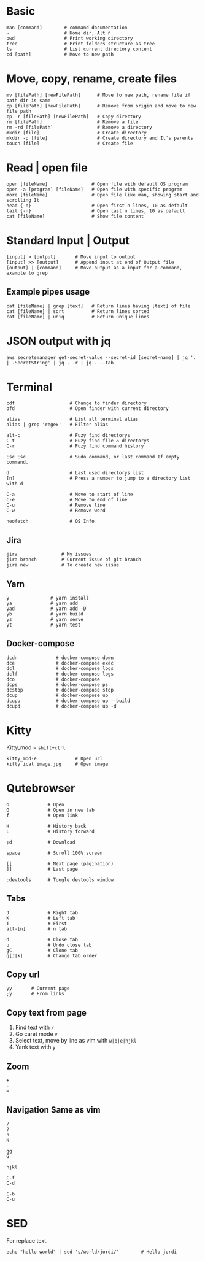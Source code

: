 # Basic

```
man [command]        # command documentation
~                    # Home dir, Alt ñ
pwd                  # Print working directory
tree                 # Print folders structure as tree
ls                   # List current directory content
cd [path]            # Move to new path
```

# Move, copy, rename, create files

```
mv [filePath] [newFilePath]      # Move to new path, rename file if path dir is same
cp [filePath] [newFilePath]      # Remove from origin and move to new file path
cp -r [filePath] [newFilePath]   # Copy directory
rm [filePath]                    # Remove a file
rm -rd [filePath]                # Remove a directory
mkdir [file]                     # Create directory
mkdir -p [file]                  # Create directory and It's parents
touch [file]                     # Create file
```

# Read | open file

```
open [fileName]                # Open file with default OS program
open -a [program] [fileName]   # Open file with specific program
more [fileName]                # Open file like man, showing start and scrolling It
head {-n}                      # Open first n lines, 10 as default
tail {-n}                      # Open last n lines, 10 as default
cat [fileName]                 # Show file content
```

# Standard Input | Output

```
[input] > [output]       # Move input to output
[input] >> [output]      # Append input at end of Output file
[output] | [command]     # Move output as a input for a command, example to grep
```

## Example pipes usage

```
cat [fileName] | grep [text]   # Return lines having [text] of file
cat [fileName] | sort          # Return lines sorted
cat [fileName] | uniq          # Return unique lines
```

# JSON output with jq

```
aws secretsmanager get-secret-value --secret-id [secret-name] | jq '. | .SecretString' | jq . -r | jq . --tab
```


Terminal
===============================================================================

```
cdf                    # Change to finder directory
ofd                    # Open finder with current directory

alias                  # List all terminal alias
alias | grep 'regex'   # Filter alias

alt-c                  # Fuzy find directorys
C-t                    # Fuzy find file & directorys
C-r                    # Fuzy find command history

Esc Esc                # Sudo command, or last command If empty command.

d                      # Last used directorys list
[n]                    # Press a number to jump to a directory list with d

C-a                    # Move to start of line
C-e                    # Move to end of line
C-u                    # Remove line
C-w                    # Remove word

neofetch               # OS Info
```

## Jira

```
jira                # My issues
jira branch         # Current issue of git branch
jira new            # To create new issue
```

## Yarn

```
y               # yarn install
ya              # yarn add
yad             # yarn add -D
yb              # yarn build
ys              # yarn serve
yt              # yarn test
```

## Docker-compose

```
dcdn              # docker-compose down
dce               # docker-compose exec
dcl               # docker-compose logs
dclf              # docker-compose logs
dco               # docker-compose
dcps              # docker-compose ps
dcstop            # docker-compose stop
dcup              # docker-compose up
dcupb             # docker-compose up --build
dcupd             # docker-compose up -d
```


Kitty
===============================================================================

Kitty_mod = `shift+ctrl`
```
kitty_mod-e              # Open url
kitty icat image.jpg     # Open image
```

Qutebrowser
===============================================================================

```
o              # Open
O              # Open in new tab
f              # Open link
             
H              # History back
L              # History forward
             
;d             # Download

space          # Scroll 100% screen

[[             # Next page (pagination)
]]             # Last page

:devtools      # Toogle devtools window
```

## Tabs

```
J              # Right tab
K              # Left tab
T              # First
alt-[n]        # n tab
               
d              # Close tab
u              # Undo close tab
gC             # Clone tab
g[J|k]         # Change tab order
```

## Copy url

```
yy       # Current page
;y       # From links
```

## Copy text from page

1. Find text with `/`
2. Go caret mode `v`
3. Select text, move by line as vim with `w|b|e|hjkl`
4. Yank text with `y`

## Zoom

```
+
-
=
```

## Navigation Same as vim

```
/
?
n
N

gg
G

hjkl

C-f
C-d

C-b
C-u

```

SED
===============================================================================

For replace text.

```
echo "hello world" | sed 's/world/jordi/'        # Hello jordi
```

